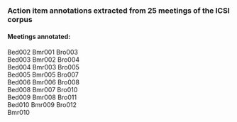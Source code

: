 ### Action item annotations extracted from 25 meetings of the ICSI corpus

#### Meetings annotated:
Bed002  Bmr001  Bro003 \
Bed003  Bmr002  Bro004 \
Bed004  Bmr003  Bro005 \
Bed005  Bmr005  Bro007 \
Bed006  Bmr006  Bro008 \
Bed008  Bmr007  Bro010 \
Bed009  Bmr008  Bro011 \
Bed010  Bmr009  Bro012 \
        Bmr010  









